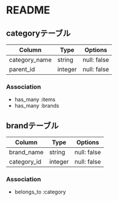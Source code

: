 # README

## categoryテーブル
|Column|Type|Options|
|------|----|-------|
|category_name|string|null: false|
|parent_id|integer|null: false|



### Association
- has_many :items
- has_many :brands



## brandテーブル
|Column|Type|Options|
|------|----|-------|
|brand_name|string|null: false|
|category_id|integer|null: false|


### Association
- belongs_to :category